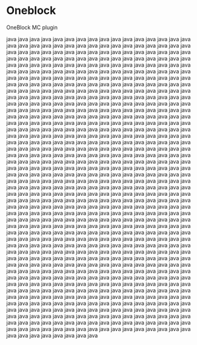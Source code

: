# Oneblock
OneBlock MC plugin

java java java java java java java java java java java java java java java java java java java java java java java java java java java java java java java java java java java java java java java java java java java java java java java java java java java java java java java java java java java java java java java java java java java java java java java java java java java java java java java java java java java java java java java java java java java java java java java java java java java java java java java java java java java java java java java java java java java java java java java java java java java java java java java java java java java java java java java java java java java java java java java java java java java java java java java java java java java java java java java java java java java java java java java java java java java java java java java java java java java java java java java java java java java java java java java java java java java java java java java java java java java java java java java java java java java java java java java java java java java java java java java java java java java java java java java java java java java java java java java java java java java java java java java java java java java java java java java java java java java java java java java java java java java java java java java java java java java java java java java java java java java java java java java java java java java java java java java java java java java java java java java java java java java java java java java java java java java java java java java java java java java java java java java java java java java java java java java java java java java java java java java java java java java java java java java java java java java java java java java java java java java java java java java java java java java java java java java java java java java java java java java java java java java java java java java java java java java java java java java java java java java java java java java java java java java java java java java java java java java java java java java java java java java java java java java java java java java java java java java java java java java java java java java java java java java java java java java java java java java java java java java java java java java java java java java java java java java java java java java java java java java java java java java java java java java java java java java java java java java java java java java java java java java java java java java java java java java java java java java java java java java java java java java java java java java java java java java java java java java java java java java java java java java java java java java java java java java java java java java java java java java java java java java java java java java java java java java java java java java java java java java java java java java java java java java java java java java java java java java java java java java java java java java java java java java java java java java java java java java java java java java java java java java java java java java java java java java java java java java java java java java java java java java java java java java java java java java java java java java java java java java java java java java java java java java java java java java java java java java java java java java java java java java java java java java java java java java java java java java java java java java java java java java java java java java java java java java java java java java java java java java java java java java java java java java java java java java java java java java java java java java java 

